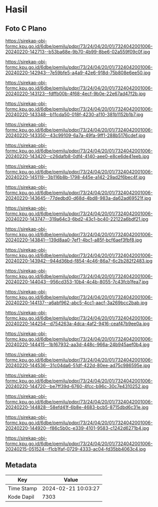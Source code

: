 # Hasil

## Foto C Plano

https://sirekap-obj-formc.kpu.go.id/6dbe/pemilu/pdpr/73/24/04/20/01/7324042001006-20240220-142713--b53ba68e-9b70-4b99-8be6-02a559f09c0f.jpg

https://sirekap-obj-formc.kpu.go.id/6dbe/pemilu/pdpr/73/24/04/20/01/7324042001006-20240220-142943--7e59bfe5-a4a9-42e6-918d-75b808e6ee50.jpg

https://sirekap-obj-formc.kpu.go.id/6dbe/pemilu/pdpr/73/24/04/20/01/7324042001006-20240220-143123--fdffb00b-4f68-4ecf-9b0e-22e67ad47f2b.jpg

https://sirekap-obj-formc.kpu.go.id/6dbe/pemilu/pdpr/73/24/04/20/01/7324042001006-20240220-143348--b11cda50-018f-4230-a110-381b1152b1b7.jpg

https://sirekap-obj-formc.kpu.go.id/6dbe/pemilu/pdpr/73/24/04/20/01/7324042001006-20240220-143350--43c99109-6a7a-49fa-9ff1-288b5176cdef.jpg

https://sirekap-obj-formc.kpu.go.id/6dbe/pemilu/pdpr/73/24/04/20/01/7324042001006-20240220-143420--c26dafb8-0df4-4140-aee0-e8ce6de41eeb.jpg

https://sirekap-obj-formc.kpu.go.id/6dbe/pemilu/pdpr/73/24/04/20/01/7324042001006-20240220-145119--3b116b8b-1798-445e-a142-29ad2f6bec4f.jpg

https://sirekap-obj-formc.kpu.go.id/6dbe/pemilu/pdpr/73/24/04/20/01/7324042001006-20240220-143645--77dedbd0-d68d-4bd8-983a-da62ad69521f.jpg

https://sirekap-obj-formc.kpu.go.id/6dbe/pemilu/pdpr/73/24/04/20/01/7324042001006-20240220-143747--319a64c3-6bd2-43c1-bc40-22122a6bdf21.jpg

https://sirekap-obj-formc.kpu.go.id/6dbe/pemilu/pdpr/73/24/04/20/01/7324042001006-20240220-143841--139d8aa0-7ef1-4bc1-a85f-bcf6aef3fbf8.jpg

https://sirekap-obj-formc.kpu.go.id/6dbe/pemilu/pdpr/73/24/04/20/01/7324042001006-20240220-143942--944d36bd-f854-4c46-86a7-6c2b282f2483.jpg

https://sirekap-obj-formc.kpu.go.id/6dbe/pemilu/pdpr/73/24/04/20/01/7324042001006-20240220-144043--956cd353-10b4-4c4b-8055-7c43fcb1fea7.jpg

https://sirekap-obj-formc.kpu.go.id/6dbe/pemilu/pdpr/73/24/04/20/01/7324042001006-20240220-144137--a6abf962-abc5-4cc1-aacf-3a269bcc2bab.jpg

https://sirekap-obj-formc.kpu.go.id/6dbe/pemilu/pdpr/73/24/04/20/01/7324042001006-20240220-144254--d754263a-4dca-4af2-9416-ceaf47b9ee0a.jpg

https://sirekap-obj-formc.kpu.go.id/6dbe/pemilu/pdpr/73/24/04/20/01/7324042001006-20240220-144415--1b167932-aa3d-448c-966a-24b945aef0b4.jpg

https://sirekap-obj-formc.kpu.go.id/6dbe/pemilu/pdpr/73/24/04/20/01/7324042001006-20240220-144536--31c04da6-51df-422d-80ee-ad75c986595e.jpg

https://sirekap-obj-formc.kpu.go.id/6dbe/pemilu/pdpr/73/24/04/20/01/7324042001006-20240220-144720--be7ff39d-6760-4fcc-b96c-30c7e4310252.jpg

https://sirekap-obj-formc.kpu.go.id/6dbe/pemilu/pdpr/73/24/04/20/01/7324042001006-20240220-144828--58efd41f-6b8e-4683-bcb5-8715dbd6c31e.jpg

https://sirekap-obj-formc.kpu.go.id/6dbe/pemilu/pdpr/73/24/04/20/01/7324042001006-20240220-144920--f86c5b0c-e339-4101-9583-c1242d6271b4.jpg

https://sirekap-obj-formc.kpu.go.id/6dbe/pemilu/pdpr/73/24/04/20/01/7324042001006-20240215-051524--f1cb1faf-0729-4333-ac04-fd35bb4063c4.jpg


## Metadata

| Key        | Value               |
| ---------- | ------------------- |
| Time Stamp | 2024-02-21 10:03:27 |
| Kode Dapil | 7303                |



